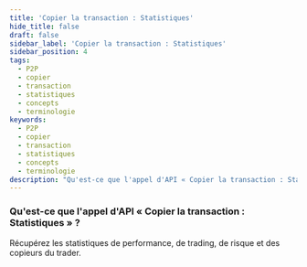 ```yaml
---
title: 'Copier la transaction : Statistiques'
hide_title: false
draft: false
sidebar_label: 'Copier la transaction : Statistiques'
sidebar_position: 4
tags:
  - P2P
  - copier
  - transaction
  - statistiques
  - concepts
  - terminologie
keywords:
  - P2P
  - copier
  - transaction
  - statistiques
  - concepts
  - terminologie
description: "Qu'est-ce que l'appel d'API « Copier la transaction : Statistiques » ?"
---
```


### Qu'est-ce que l'appel d'API « Copier la transaction : Statistiques » ?

Récupérez les statistiques de performance, de trading, de risque et des copieurs du trader.
